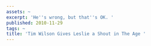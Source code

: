 ```yaml
---
assets: ~
excerpt: 'He''s wrong, but that''s OK. '
published: 2010-11-29
tags: ~
title: 'Tim Wilson Gives Leslie a Shout in The Age '
---
```

